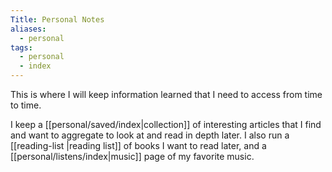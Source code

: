 ```yaml
---
Title: Personal Notes
aliases:
  - personal
tags:
  - personal
  - index
---
```


This is where I will keep information learned that I need to access from time to time. 

I keep a [[personal/saved/index|collection]] of interesting articles that I find and want to aggregate to look at and read in depth later. I also run a [[reading-list |reading list]] of books I want to read later, and a [[personal/listens/index|music]] page of my favorite music.
